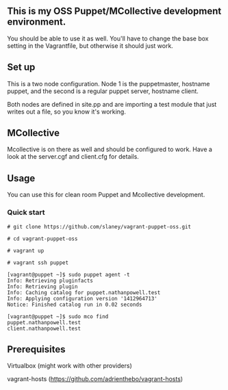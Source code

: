 ## This is my OSS Puppet/MCollective development environment.

You should be able to use it as well. You'll have to change the base box setting in the Vagrantfile, but otherwise it should just work.

## Set up

This is a two node configuration. Node 1 is the puppetmaster, hostname puppet, and the second is a regular puppet server, hostname client.

Both nodes are defined in site.pp and are importing a test module that just writes out a file, so you know it's working.

## MCollective

Mcollective is on there as well and should be configured to work.  Have a look at the server.cgf and client.cfg for details.

## Usage

You can use this for clean room Puppet and Mcollective development.

### Quick start

`# git clone https://github.com/slaney/vagrant-puppet-oss.git`

`# cd vagrant-puppet-oss`

`# vagrant up`

`# vagrant ssh puppet`

`[vagrant@puppet ~]$ sudo puppet agent -t`<br/>
`Info: Retrieving pluginfacts`<br/>
`Info: Retrieving plugin`<br/>
`Info: Caching catalog for puppet.nathanpowell.test`<br/>
`Info: Applying configuration version '1412964713'`<br/>
`Notice: Finished catalog run in 0.02 seconds`<br/>
  
`[vagrant@puppet ~]$ sudo mco find`<br/>
`puppet.nathanpowell.test`<br/>
`client.nathanpowell.test`<br/>
  
## Prerequisites

Virtualbox (might work with other providers)

vagrant-hosts (https://github.com/adrienthebo/vagrant-hosts)
